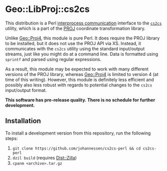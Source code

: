 Geo::LibProj::cs2cs
===================

This distribution is a Perl [interprocess communication][]
interface to the [`cs2cs`][] utility, which is a part of the
[PROJ][] coordinate transformation library.

Unlike [Geo::Proj4][], this module is pure Perl. It does require the
PROJ library to be installed, but it does not use the PROJ API
via XS. Instead, it communicates with the `cs2cs` utility using
the standard input/output streams, just like you might do at a
command line. Data is formatted using `sprintf` and parsed using
regular expressions.

As a result, this module may be expected to work with many different
versions of the PROJ library, whereas [Geo::Proj4][] is limited to
version 4 (at time of this writing). However, this module is
definitely less efficient and possibly also less robust with regards
to potential changes to the `cs2cs` input/output format.

**This software has pre-release quality.
There is no schedule for further development.**

[interprocess communication]: https://perldoc.perl.org/perlipc.html
[`cs2cs`]: https://proj.org/apps/cs2cs.html
[PROJ]: https://proj.org/
[Geo::Proj4]: https://metacpan.org/pod/Geo::Proj4


Installation
------------

To install a development version from this repository, run the following steps:

 1. `git clone https://github.com/johannessen/cs2cs-perl && cd cs2cs-perl`
 1. `dzil build` (requires [Dist::Zilla][])
 1. `cpanm <archive>.tar.gz`

[Dist::Zilla]: https://metacpan.org/release/Dist-Zilla

